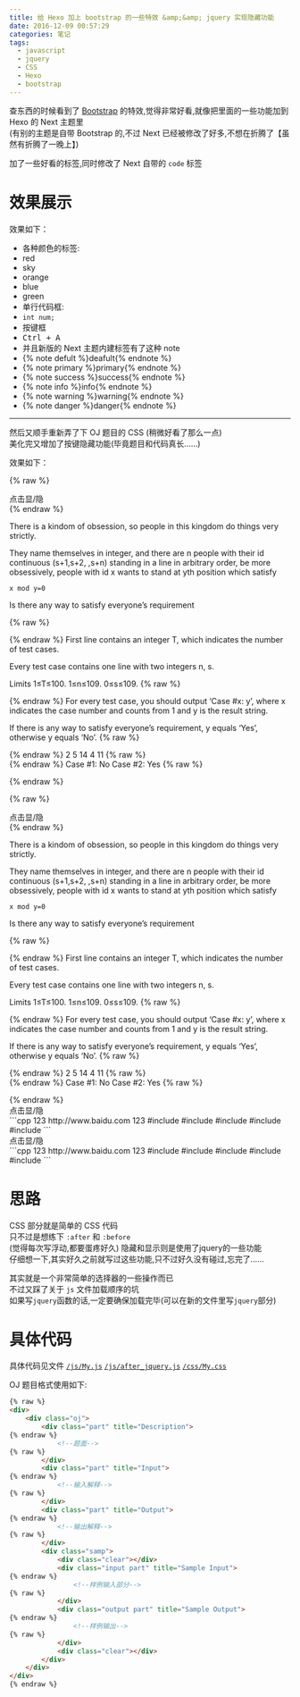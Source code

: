 ```yaml
---
title: 给 Hexo 加上 bootstrap 的一些特效 &amp;&amp; jquery 实现隐藏功能
date: 2016-12-09 00:57:29
categories: 笔记
tags: 
  - javascript
  - jquery
  - CSS
  - Hexo
  - bootstrap
---
```


查东西的时候看到了 [Bootstrap](http://www.bootcss.com/) 的特效,觉得非常好看,就像把里面的一些功能加到 Hexo 的 Next 主题里  
(有别的主题是自带 <span class="label label-sky">Bootstrap</span> 的,不过 Next 已经被修改了好多,不想在折腾了【虽然有折腾了一晚上】)  

加了一些好看的标签,同时修改了 Next 自带的 `code` 标签  

<!--more-->

# 效果展示

效果如下：

- 各种颜色的标签: 
 - <span class="label label-red">red</span>
 - <span class="label label-sky">sky</span>
 - <span class="label label-orange">orange</span>
 - <span class="label label-blue">blue</span>
 - <span class="label label-green">green</span>
- 单行代码框: 
 - <code>int num;</code>
- 按键框
 - <kbd>Ctrl + A</kbd>
- 并且新版的 Next 主题内建标签有了这种 note  
 - {% note defult %}deafult{% endnote %}  
 - {% note primary %}primary{% endnote %}  
 - {% note success %}success{% endnote %}  
 - {% note info %}info{% endnote %}  
 - {% note warning %}warning{% endnote %}  
 - {% note danger %}danger{% endnote %}  

----

然后又顺手重新弄了下 OJ 题目的 CSS (稍微好看了那么一点)  
美化完又增加了按键隐藏功能(毕竟题目和代码真长……)  

效果如下：

<!-- OJ题目 -->
{% raw %}
<div><div class="fold_hider"><div class="close hider_title">点击显/隐</div></div><div class="fold">
<div class="oj">   
    <div class="part" title="Description">
{% endraw %}

There is a kindom of obsession, so people in this kingdom do things very strictly.

They name themselves in integer, and there are n people with their id continuous (s+1,s+2, ,s+n) standing in a line in arbitrary order, be more obsessively, people with id x wants to stand at yth position which satisfy

`x mod y=0`

Is there any way to satisfy everyone’s requirement

{% raw %}
    </div>
    <div class="part" title="Input">
{% endraw %}
First line contains an integer T, which indicates the number of test cases.

Every test case contains one line with two integers n, s.

Limits
1≤T≤100.
1≤n≤109.
0≤s≤109.
{% raw %}
    </div>
    <div class="part" title="Output">
{% endraw %}
For every test case, you should output ‘Case #x: y’, where x indicates the case number and counts from 1 and y is the result string.

If there is any way to satisfy everyone’s requirement, y equals ‘Yes’, otherwise y equals ‘No’.
{% raw %}
    </div>
    <div class="samp">
        <div class="clear"></div>
        <div class="input part" title="Sample Input">
{% endraw %}
2
5 14
4 11
{% raw %}
        </div>
        <div class="output part" title="Sample Output">
{% endraw %}
Case #1: No
Case #2: Yes
{% raw %}
        </div>
        <div class="clear"></div>
    </div>
</div>
</div></div>
{% endraw %}


<!-- OJ题目 -->
{% raw %}
<div><div class="fold_hider"><div class="close hider_title">点击显/隐</div></div><div class="fold">
<div class="oj">   
    <div class="part" title="Description">
{% endraw %}

There is a kindom of obsession, so people in this kingdom do things very strictly.

They name themselves in integer, and there are n people with their id continuous (s+1,s+2, ,s+n) standing in a line in arbitrary order, be more obsessively, people with id x wants to stand at yth position which satisfy

`x mod y=0`

Is there any way to satisfy everyone’s requirement

{% raw %}
    </div>
    <div class="part" title="Input">
{% endraw %}
First line contains an integer T, which indicates the number of test cases.

Every test case contains one line with two integers n, s.

Limits
1≤T≤100.
1≤n≤109.
0≤s≤109.
{% raw %}
    </div>
    <div class="part" title="Output">
{% endraw %}
For every test case, you should output ‘Case #x: y’, where x indicates the case number and counts from 1 and y is the result string.

If there is any way to satisfy everyone’s requirement, y equals ‘Yes’, otherwise y equals ‘No’.
{% raw %}
    </div>
    <div class="samp">
        <div class="clear"></div>
        <div class="input part" title="Sample Input">
{% endraw %}
2
5 14
4 11
{% raw %}
        </div>
        <div class="output part" title="Sample Output">
{% endraw %}
Case #1: No
Case #2: Yes
{% raw %}
        </div>
        <div class="clear"></div>
    </div>
</div>
</div></div>
{% endraw %}

<div><div class="fold_hider"><div class="close hider_title">点击显/隐</div></div><div class="fold">```cpp 123 http://www.baidu.com 123
#include <cstdio>
#include <cstdio>
#include <cstdio>
#include <cstdio>
#include <cstdio>
```
</div></div>

<div><div class="fold_hider"><div class="close hider_title">点击显/隐</div></div><div class="fold">```cpp 123 http://www.baidu.com 123
#include <cstdio>
#include <cstdio>
#include <cstdio>
#include <cstdio>
#include <cstdio>
```
</div></div>

# 思路
CSS 部分就是简单的 CSS 代码  
只不过是想练下 `:after` 和 `:before`  
(觉得每次写浮动,都要蛋疼好久)
隐藏和显示则是使用了<span class="label label-green">jquery</span>的一些功能  
仔细想一下,其实好久之前就写过这些功能,只不过好久没有碰过,忘完了……  

其实就是一个非常简单的选择器的一些操作而已  
不过又踩了关于 `js` 文件加载顺序的坑  
如果写`jquery`函数的话,一定要确保加载完毕(可以在新的文件里写`jquery`部分)  

# 具体代码
具体代码见文件
[`/js/My.js`](/js/My.js)
[`/js/after_jquery.js`](/js/after_jquery.js)
[`/css/My.css`](/css/My.css)

OJ 题目格式使用如下:  
```HTML OJ题目
{% raw %}
<div>
    <div class="oj">   
        <div class="part" title="Description">
{% endraw %}
            <!--题面-->
{% raw %}
        </div>
        <div class="part" title="Input">
{% endraw %}
            <!--输入解释-->
{% raw %}
        </div>
        <div class="part" title="Output">
{% endraw %}
            <!--输出解释-->
{% raw %}
        </div>
        <div class="samp">
            <div class="clear"></div>
            <div class="input part" title="Sample Input">
{% endraw %}
                <!--样例输入部分-->
{% raw %}
            </div>
            <div class="output part" title="Sample Output">
{% endraw %}
                <!--样例输出-->
{% raw %}
            </div>
            <div class="clear"></div>
        </div>
    </div>
</div>
{% endraw %}
```
